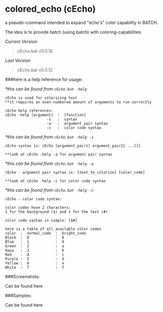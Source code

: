 # colored_echo (cEcho)
a pseudo-command intended to expand "echo's" color capability in BATCH.

The idea is to provide batch (using batch) with coloring-capabilities

_Current Version:_

> cEcho.bat v0.0.16

_Last Version_

> cEcho.bat v0.0.12

###here is a help reference for usage:

_\*this can be found from ```cEcho.bat -help```_
```
cEcho is used for colorizing text 
**it requires an even-numbered amount of arguments to run correctly

cEcho help references:
cEcho -help [argument]  :  [function]
                   -s   :  syntax
                   -a   :  argument pair syntax
                   -c   :  color code syntax
```

_\*this can be found from ```cEcho.bat -help -s```_
```
cEcho syntax is: cEcho [argument_pair1[ argument_pair2[ ...]]]

**look at cEcho -help -a for argument pair syntax
```

_\*this can be found from ```cEcho.bat -help -a```_
```
cEcho - argument pair syntax is: [text_to_colorize] [color_code]

**look at cEcho -help -c for color code syntax
```

_\*this can be found from ```cEcho.bat -help -c```_
```
cEcho - color code syntax:

color codes have 2 characters:
1 for the background ($) and 1 for the text (#)

color code syntax is simple: [$#]

here is a table of all available color codes
color  :  normal_code  :  bright_code
Black  :  0            :  8
Blue   :  1            :  9
Green  :  2            :  a
Aqua   :  3            :  b
Red    :  4            :  c
Purple :  5            :  d
Yellow :  6            :  e
White  :  7            :  f
```

###Screenshots:

Can be found here

###Samples:

Can be found here
